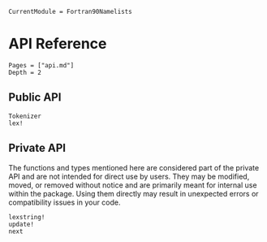 ```@meta
CurrentModule = Fortran90Namelists
```

# API Reference

```@contents
Pages = ["api.md"]
Depth = 2
```

## Public API

```@docs
Tokenizer
lex!
```

## Private API

The functions and types mentioned here are considered part of the private API and are not
intended for direct use by users. They may be modified, moved, or removed without notice and
are primarily meant for internal use within the package. Using them directly may result in
unexpected errors or compatibility issues in your code.

```@docs
lexstring!
update!
next
```
